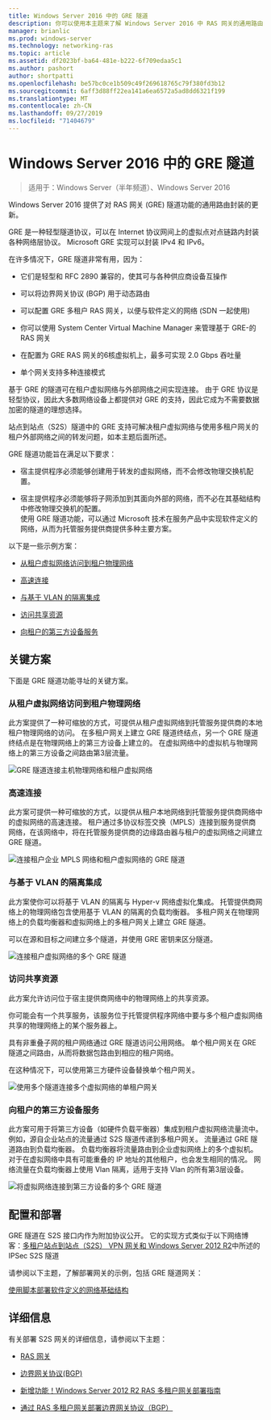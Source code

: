 ```yaml
---
title: Windows Server 2016 中的 GRE 隧道
description: 你可以使用本主题来了解 Windows Server 2016 中 RAS 网关的通用路由封装（GRE）隧道功能的更新。
manager: brianlic
ms.prod: windows-server
ms.technology: networking-ras
ms.topic: article
ms.assetid: df2023bf-ba64-481e-b222-6f709edaa5c1
ms.author: pashort
author: shortpatti
ms.openlocfilehash: be57bc0ce1b509c49f269618765c79f380fd3b12
ms.sourcegitcommit: 6aff3d88ff22ea141a6ea6572a5ad8dd6321f199
ms.translationtype: MT
ms.contentlocale: zh-CN
ms.lasthandoff: 09/27/2019
ms.locfileid: "71404679"
---
```

# <a name="gre-tunneling-in-windows-server-2016"></a>Windows Server 2016 中的 GRE 隧道

>适用于：Windows Server（半年频道）、Windows Server 2016

Windows Server 2016 提供了对 RAS 网关 \(GRE\) 隧道功能的通用路由封装的更新。  
  
GRE 是一种轻型隧道协议，可以在 Internet 协议网间上的虚拟点对点链路内封装各种网络层协议。 Microsoft GRE 实现可以封装 IPv4 和 IPv6。  
  
在许多情况下，GRE 隧道非常有用，因为：  
  
-   它们是轻型和 RFC 2890 兼容的，使其可与各种供应商设备互操作  
  
-   可以将边界网关协议 \(BGP\) 用于动态路由  
  
-   可以配置 GRE 多租户 RAS 网关，以便与软件定义的网络 \(SDN 一起使用\)
  
-   你可以使用 System Center Virtual Machine Manager 来管理基于 GRE\-的 RAS 网关
  
-   在配置为 GRE RAS 网关的6核虚拟机上，最多可实现 2.0 Gbps 吞吐量
  
-   单个网关支持多种连接模式  
  
基于 GRE 的隧道可在租户虚拟网络与外部网络之间实现连接。 由于 GRE 协议是轻型协议，因此大多数网络设备上都提供对 GRE 的支持，因此它成为不需要数据加密的隧道的理想选择。 

站点到站点（S2S）隧道中的 GRE 支持可解决租户虚拟网络与使用多租户网关的租户外部网络之间的转发问题，如本主题后面所述。  
  
GRE 隧道功能旨在满足以下要求：  
  
-   宿主提供程序必须能够创建用于转发的虚拟网络，而不会修改物理交换机配置。  
  
-   宿主提供程序必须能够将子网添加到其面向外部的网络，而不必在其基础结构中修改物理交换机的配置。  
使用 GRE 隧道功能，可以通过 Microsoft 技术在服务产品中实现软件定义的网络，从而为托管服务提供商提供多种主要方案。  
  
以下是一些示例方案：  
  
-   [从租户虚拟网络访问到租户物理网络](#BKMK_Access)  
  
-   [高速连接](#BKMK_Speed)  
  
-   [与基于 VLAN 的隔离集成](#BKMK_Integration)  
  
-   [访问共享资源](#BKMK_Shared)  
  
-   [向租户的第三方设备服务](#BKMK_thirdparty)  
  
## <a name="key-scenarios"></a>关键方案

下面是 GRE 隧道功能寻址的关键方案。  
  
### <a name="BKMK_Access"></a>从租户虚拟网络访问到租户物理网络

此方案提供了一种可缩放的方式，可提供从租户虚拟网络到托管服务提供商的本地租户物理网络的访问。 在多租户网关上建立 GRE 隧道终结点，另一个 GRE 隧道终结点是在物理网络上的第三方设备上建立的。 在虚拟网络中的虚拟机与物理网络上的第三方设备之间路由第3层流量。  
  
![GRE 隧道连接主机物理网络和租户虚拟网络](../../media/gre-tunneling-in-windows-server/GRE_.png)  
  
### <a name="BKMK_Speed"></a>高速连接

此方案可提供一种可缩放的方式，以提供从租户本地网络到托管服务提供商网络中的虚拟网络的高速连接。 租户通过多协议标签交换（MPLS）连接到服务提供商网络，在该网络中，将在托管服务提供商的边缘路由器与租户的虚拟网络之间建立 GRE 隧道。  
  
![连接租户企业 MPLS 网络和租户虚拟网络的 GRE 隧道](../../media/gre-tunneling-in-windows-server/GRE-.png)  
  
### <a name="BKMK_Integration"></a>与基于 VLAN 的隔离集成

此方案使你可以将基于 VLAN 的隔离与 Hyper-v 网络虚拟化集成。 托管提供商网络上的物理网络包含使用基于 VLAN 的隔离的负载均衡器。 多租户网关在物理网络上的负载均衡器和虚拟网络上的多租户网关上建立 GRE 隧道。  
  
可以在源和目标之间建立多个隧道，并使用 GRE 密钥来区分隧道。  
  
![连接租户虚拟网络的多个 GRE 隧道](../../media/gre-tunneling-in-windows-server/GRE-VLANIsolation.png)  
  
### <a name="BKMK_Shared"></a>访问共享资源

此方案允许访问位于宿主提供商网络中的物理网络上的共享资源。  
  
你可能会有一个共享服务，该服务位于托管提供程序网络中要与多个租户虚拟网络共享的物理网络上的某个服务器上。  
  
具有非重叠子网的租户网络通过 GRE 隧道访问公用网络。 单个租户网关在 GRE 隧道之间路由，从而将数据包路由到相应的租户网络。  
  
在这种情况下，可以使用第三方硬件设备替换单个租户网关。  
  
![使用多个隧道连接多个虚拟网络的单租户网关](../../media/gre-tunneling-in-windows-server/GRE-SharedResource.png)  
  
### <a name="BKMK_thirdparty"></a>向租户的第三方设备服务

此方案可用于将第三方设备（如硬件负载平衡器）集成到租户虚拟网络流量流中。 例如，源自企业站点的流量通过 S2S 隧道传递到多租户网关。 流量通过 GRE 隧道路由到负载均衡器。 负载均衡器将流量路由到企业虚拟网络上的多个虚拟机。 对于在虚拟网络中具有可能重叠的 IP 地址的其他租户，也会发生相同的情况。 网络流量在负载均衡器上使用 Vlan 隔离，适用于支持 Vlan 的所有第3层设备。  
  
![将虚拟网络连接到第三方设备的多个 GRE 隧道](../../media/gre-tunneling-in-windows-server/GREThirdParty.png)  
  
## <a name="configuration-and-deployment"></a>配置和部署

GRE 隧道在 S2S 接口内作为附加协议公开。 它的实现方式类似于以下网络博客：[多租户站点到站点（S2S） VPN 网关和 Windows Server 2012 R2](https://blogs.technet.com/b/networking/archive/2013/09/29/multi-tenant-site-to-site-s2s-vpn-gateway-with-windows-server-2012-r2.aspx)中所述的 IPSec S2S 隧道  
  
请参阅以下主题，了解部署网关的示例，包括 GRE 隧道网关：  
  
[使用脚本部署软件定义的网络基础结构](../../../networking/sdn/deploy/Deploy-a-Software-Defined-Network-infrastructure-using-scripts.md)
  
## <a name="more-information"></a>详细信息

有关部署 S2S 网关的详细信息，请参阅以下主题：  
  
-   [RAS 网关](RAS-Gateway.md)  
  
-   [边界网关协议&#40;BGP&#41;](../bgp/Border-Gateway-Protocol-BGP.md)  
  
-   [新增功能！Windows Server 2012 R2 RAS 多租户网关部署指南](https://blogs.technet.com/b/wsnetdoc/archive/2014/03/26/new-windows-server-2012-r2-RAS-multitenant-gateway-deployment-guide.aspx)  
  
-   [通过 RAS 多租户网关部署边界网关协议（BGP）](https://blogs.technet.com/b/wsnetdoc/archive/2014/04/03/deploy-border-gateway-protocol-bgp-with-the-RAS-multitenant-gateway.aspx)  
  


